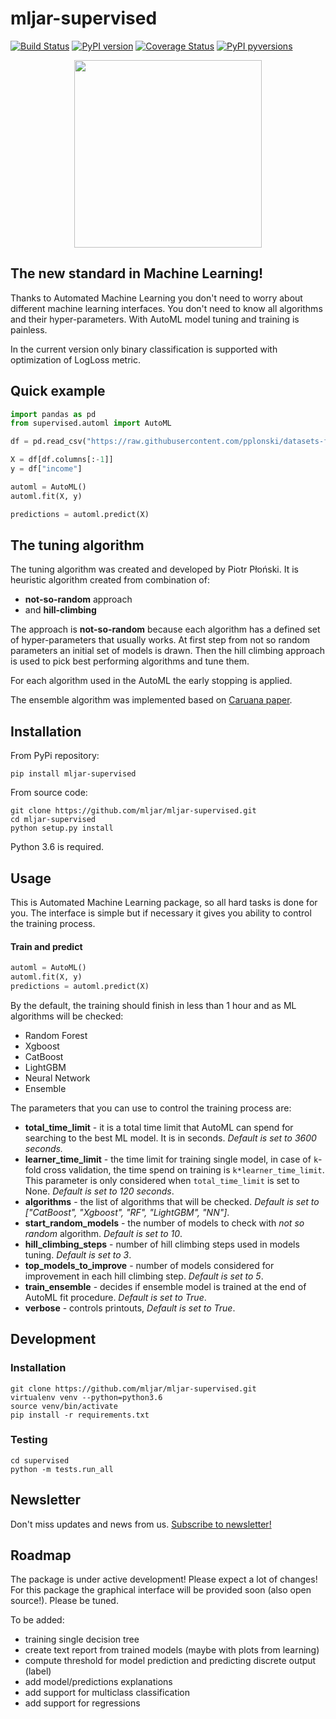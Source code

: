 # mljar-supervised

[![Build Status](https://travis-ci.org/mljar/mljar-supervised.svg?branch=master)](https://travis-ci.org/mljar/mljar-supervised)
[![PyPI version](https://badge.fury.io/py/mljar-supervised.svg)](https://badge.fury.io/py/mljar-supervised)
[![Coverage Status](https://coveralls.io/repos/github/mljar/mljar-supervised/badge.svg?branch=master)](https://coveralls.io/github/mljar/mljar-supervised?branch=master)
[![PyPI pyversions](https://img.shields.io/pypi/pyversions/mljar-supervised.svg)](https://pypi.python.org/pypi/mljar-supervised/)

<p align="center">
<img src="https://raw.githubusercontent.com/mljar/mljar-supervised/master/images/mljar-logo.png" width=300 />
</p>

## The new standard in Machine Learning!

Thanks to Automated Machine Learning you don't need to worry about different machine learning interfaces. You don't need to know all algorithms and their hyper-parameters. With AutoML model tuning and training is painless.

In the current version only binary classification is supported with optimization of LogLoss metric.

## Quick example

```python
import pandas as pd
from supervised.automl import AutoML

df = pd.read_csv("https://raw.githubusercontent.com/pplonski/datasets-for-start/master/adult/data.csv", skipinitialspace=True)

X = df[df.columns[:-1]]
y = df["income"]

automl = AutoML()
automl.fit(X, y)

predictions = automl.predict(X)
```

## The tuning algorithm

The tuning algorithm was created and developed by Piotr Płoński. It is heuristic algorithm created from combination of:

- **not-so-random** approach
- and **hill-climbing**

The approach is **not-so-random** because each algorithm has a defined set of hyper-parameters that usually works. At first step from not so random parameters an initial set of models is drawn. Then the hill climbing approach is used to pick best performing algorithms and tune them.

For each algorithm used in the AutoML the early stopping is applied.

The ensemble algorithm was implemented based on [Caruana paper](http://www.cs.cornell.edu/~alexn/papers/shotgun.icml04.revised.rev2.pdf).

## Installation

From PyPi repository:

```
pip install mljar-supervised
```

From source code:

```
git clone https://github.com/mljar/mljar-supervised.git
cd mljar-supervised
python setup.py install
```

Python 3.6 is required.

## Usage

This is Automated Machine Learning package, so all hard tasks is done for you. The interface is simple but if necessary it gives you ability to control the training process.

#### Train and predict

```python
automl = AutoML()
automl.fit(X, y)
predictions = automl.predict(X)
```

By the default, the training should finish in less than 1 hour and as ML algorithms will be checked:

- Random Forest
- Xgboost
- CatBoost
- LightGBM
- Neural Network
- Ensemble

The parameters that you can use to control the training process are:

- **total_time_limit** - it is a total time limit that AutoML can spend for searching to the best ML model. It is in seconds. _Default is set to 3600 seconds._
- **learner_time_limit** - the time limit for training single model, in case of `k`-fold cross validation, the time spend on training is `k*learner_time_limit`. This parameter is only considered when `total_time_limit` is set to None. _Default is set to 120 seconds_.
- **algorithms** - the list of algorithms that will be checked. _Default is set to ["CatBoost", "Xgboost", "RF", "LightGBM", "NN"]_.
- **start_random_models** - the number of models to check with _not so random_ algorithm. _Default is set to 10_.
- **hill_climbing_steps** - number of hill climbing steps used in models tuning. _Default is set to 3_.
- **top_models_to_improve** - number of models considered for improvement in each hill climbing step. _Default is set to 5_.
- **train_ensemble** - decides if ensemble model is trained at the end of AutoML fit procedure. _Default is set to True_.
- **verbose** - controls printouts, _Default is set to True_.

## Development

### Installation

```
git clone https://github.com/mljar/mljar-supervised.git
virtualenv venv --python=python3.6
source venv/bin/activate
pip install -r requirements.txt
```

### Testing

```
cd supervised
python -m tests.run_all
```

## Newsletter

Don't miss updates and news from us.
[Subscribe to newsletter!](https://tinyletter.com/mljar)

## Roadmap

The package is under active development! Please expect a lot of changes!
For this package the graphical interface will be provided soon (also open source!). Please be tuned.

To be added:
- training single decision tree
- create text report from trained models (maybe with plots from learning)
- compute threshold for model prediction and predicting discrete output (label)
- add model/predictions explanations
- add support for multiclass classification
- add support for regressions

